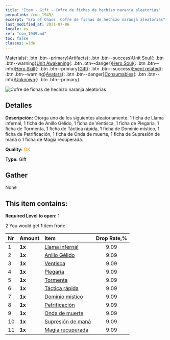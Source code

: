 ```yaml
---
title: "Item - Gift - Cofre de fichas de hechizo naranja aleatorias"
permalink: /con_1949/
excerpt: "Era of Chaos  Cofre de fichas de hechizo naranja aleatorias"
last_modified_at: 2021-07-06
locale: es
ref: "con_1949.md"
toc: false
classes: wide
---
```

 [Materials](/ItemsES/){: .btn .btn--primary}[Artifacts](/ItemsES/Artifacts/){: .btn .btn--success}[Unit Soul](/ItemsES/UnitSoul/){: .btn .btn--warning}[Unit Awakening](/ItemsES/UnitAwakening/){: .btn .btn--danger}[Hero Soul](/ItemsES/HeroSoul/){: .btn .btn--info}[Hero Skill](/ItemsES/HeroSkill/){: .btn .btn--primary}[Gift](/ItemsES/Gift/){: .btn .btn--success}[Event related](/ItemsES/Events/){: .btn .btn--warning}[Avatars](/ItemsES/Avatars/){: .btn .btn--danger}[Consumables](/ItemsES/Consumables/){: .btn .btn--info}[Unknown](/ItemsES/Unknown/){: .btn .btn--primary}

 ![Cofre de fichas de hechizo naranja aleatorias](/images/t/i_7012.png)

## Detalles
 **Descripción:** Otorga uno de los siguientes aleatoriamente: 1 ficha de Llama infernal, 1 ficha de Anillo Gélido, 1 ficha de Ventisca, 1 ficha de Plegaria, 1 ficha de Tormenta, 1 ficha de Táctica rápida, 1 ficha de Dominio místico, 1 ficha de Petrificación, 1 ficha de Onda de muerte, 1 ficha de Supresión de maná o 1 ficha de Magia recuperada.

 **Quality:** <span style="color: #FF8C00">OK</span>

 **Type:** Gift

## Gather

  None

## This item contains:

 **Required Level to open:** 1

 2 You would get **1** item  from:

  | Nr | Amount |     Item    | Drop Rate,% |
  |:---|:-------|:------------|:---------:|
  | 1 |  **1x** | [Llama infernal](/ItemsES/her_406/) | 9.09 | 
  | 2 |  **1x** | [Anillo Gélido](/ItemsES/her_421/) | 9.09 | 
  | 3 |  **1x** | [Ventisca](/ItemsES/her_423/) | 9.09 | 
  | 4 |  **1x** | [Plegaria](/ItemsES/her_432/) | 9.09 | 
  | 5 |  **1x** | [Tormenta](/ItemsES/her_445/) | 9.09 | 
  | 6 |  **1x** | [Táctica rápida](/ItemsES/her_450/) | 9.09 | 
  | 7 |  **1x** | [Dominio místico](/ItemsES/her_470/) | 9.09 | 
  | 8 |  **1x** | [Petrificación](/ItemsES/her_471/) | 9.09 | 
  | 9 |  **1x** | [Onda de muerte](/ItemsES/her_456/) | 9.09 | 
  | 10 |  **1x** | [Supresión de maná](/ItemsES/her_480/) | 9.09 | 
  | 11 |  **1x** | [Magia recuperada](/ItemsES/her_482/) | 9.09 | 
